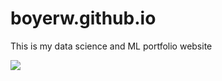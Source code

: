 # boyerw.github.io
This is my data science and ML portfolio website

![](https://media.giphy.com/media/v1.Y2lkPTc5MGI3NjExY2kzdXB1NXAyOW42ejJrdzd5M3drMmFnN2t0YXRvOHJjNHA1ZnY5OCZlcD12MV9pbnRlcm5hbF9naWZfYnlfaWQmY3Q9Zw/Mtqip7Jor0DgAvzn6U/giphy.gif)

